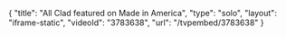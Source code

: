 {
    "title": "All Clad featured on Made in America",
    "type": "solo",
    "layout": "iframe-static",
    "videoId": "3783638",
    "url": "\/tvpembed\/3783638"
}